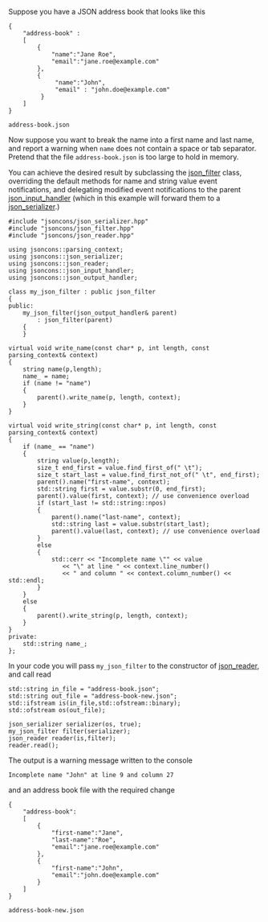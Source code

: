 Suppose you have a JSON address book that looks like this

    {
        "address-book" : 
        [
            {
                "name":"Jane Roe",
                "email":"jane.roe@example.com"
            },
            {
                 "name":"John",
                 "email" : "john.doe@example.com"
             }
        ]
    }
`address-book.json`

Now suppose you want to break the name into a first name and last name, and report a warning when `name` does not contain a space or tab separator. Pretend that the file `address-book.json` is too large to hold in memory.

You can achieve the desired result by subclassing the [json_filter](json_filter) class, overriding the default methods for name and string value event notifications, and delegating modified event notifications to the parent [json_input_handler](json_input_handler) (which in this example will forward them to a [json_serializer](json_serializer).) 

    #include "jsoncons/json_serializer.hpp"
    #include "jsoncons/json_filter.hpp"
    #include "jsoncons/json_reader.hpp"

    using jsoncons::parsing_context;
    using jsoncons::json_serializer;
    using jsoncons::json_reader;
    using jsoncons::json_input_handler;
    using jsoncons::json_output_handler;

    class my_json_filter : public json_filter
    {
    public:
        my_json_filter(json_output_handler& parent)
            : json_filter(parent)
        {
        }

    virtual void write_name(const char* p, int length, const parsing_context& context)
    {
        string name(p,length);
        name_ = name;
        if (name != "name")
        {
            parent().write_name(p, length, context);
        }
    }

    virtual void write_string(const char* p, int length, const parsing_context& context)
    {
        if (name_ == "name")
        {
    		string value(p,length);
            size_t end_first = value.find_first_of(" \t");
            size_t start_last = value.find_first_not_of(" \t", end_first);
            parent().name("first-name", context);
            std::string first = value.substr(0, end_first);
            parent().value(first, context); // use convenience overload
            if (start_last != std::string::npos)
            {
                parent().name("last-name", context);
                std::string last = value.substr(start_last);
                parent().value(last, context); // use convenience overload
            }
            else
            {
                std::cerr << "Incomplete name \"" << value
                   << "\" at line " << context.line_number()
                   << " and column " << context.column_number() << std::endl;
            }
        }
        else
        {
            parent().write_string(p, length, context);
        }
    }
    private:
        std::string name_;
    };

In your code you will pass `my_json_filter` to the constructor of [json_reader](json_reader), and call read

    std::string in_file = "address-book.json";
    std::string out_file = "address-book-new.json";
    std::ifstream is(in_file,std::ofstream::binary);
    std::ofstream os(out_file);

    json_serializer serializer(os, true);
    my_json_filter filter(serializer);
    json_reader reader(is,filter);
	reader.read();

The output is a warning message written to the console

    Incomplete name "John" at line 9 and column 27

and an address book file with the required change

    {
        "address-book":
        [
            {
                "first-name":"Jane",
                "last-name":"Roe",
                "email":"jane.roe@example.com"
            },
            {
                "first-name":"John",
                "email":"john.doe@example.com"
            }
        ]
    }

`address-book-new.json`

